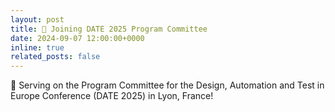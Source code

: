 ```yaml
---
layout: post
title: 🔧 Joining DATE 2025 Program Committee
date: 2024-09-07 12:00:00+0000
inline: true
related_posts: false
---
```


🔗 Serving on the Program Committee for the Design, Automation and Test in Europe Conference (DATE 2025) in Lyon, France!
